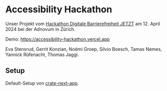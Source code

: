 # Accessibility Hackathon

Unser Projekt vom [Hackathon Digitale Barrierefreiheit JETZT](https://barrierefreiheit-jetzt.ch/hackathon-digitale-barrierefreiheit-jetzt-am-12-april-in-zuerich/) am 12. April 2024 bei der Adnovum in Zürich.

Demo: https://accessibility-hackathon.vercel.app

Eva Stensrud, Gerrit Konzian, Noëmi Groep, Silvio Boesch, Tamas Nemes, Yannick Rüfenacht, Thomas Jaggi.

## Setup

Default-Setup von [crate-next-app](https://nextjs.org/docs/pages/api-reference/create-next-app).
